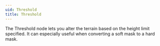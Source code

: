 ```yaml
---
uid: Threshold
title: Threshold
---
```


The Threshold node lets you alter the terrain based on the height limit specified. It can especially useful when converting a soft mask to a hard mask.